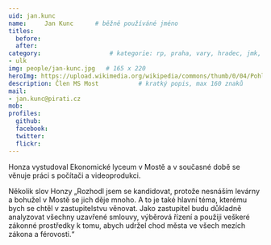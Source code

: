 ```yaml
---
uid: jan.kunc
name:     Jan Kunc  	# běžně používáné jméno
titles:
  before:
  after:
category:                 	# kategorie: rp, praha, vary, hradec, jmk, senat
- ulk
img: people/jan-kunc.jpg   # 165 x 220
heroImg: https://upload.wikimedia.org/wikipedia/commons/thumb/0/04/Pohled_z_vyhl%C3%ADdky_Skály_na_Úst%C3%AD_nad_Labem%2C_05-2013.JPG/1920px-Pohled_z_vyhl%C3%ADdky_Skály_na_Úst%C3%AD_nad_Labem%2C_05-2013.JPG
description: Člen MS Most       	# kratký popis, max 160 znaků
mail:
- jan.kunc@pirati.cz
mob:	
profiles:
  github:
  facebook: 
  twitter: 
  flickr: 
---
```

Honza vystudoval Ekonomické lyceum v Mostě a v současné době se věnuje práci s počítači a videoprodukci.

Několik slov Honzy „Rozhodl jsem se kandidovat, protože nesnáším levárny a bohužel v Mostě se jich děje mnoho. A to je také hlavní téma, kterému bych se chtěl v zastupitelstvu věnovat. Jako zastupitel budu důkladně analyzovat všechny uzavřené smlouvy, výběrová řízení a použiji veškeré zákonné prostředky k tomu, abych udržel chod města ve všech mezích zákona a férovosti.“
